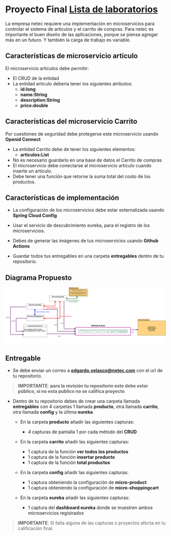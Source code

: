 # Proyecto Final [Lista de laboratorios](../README.md)

La empresa netec requiere una implementación en microservicios para controlar el sistema de articulos y el carrito de compras.
Para netec es importante el buen diseño de las  aplicaciones, porque se piensa agregar más en un futuro. Y también la carga de trabajo es variable. 

## Características de microservicio articulo
El microservicio articulos debe permitir:

- El CRUD de la entidad
- La entidad articulo debería tener los siguientes atributos:
    - **id:long**
    - **name:String**
    - **description:String**
    - **price:double**


## Características del microservicio Carrito

Por cuestiones de seguridad debe protegerse este microservicio usando **Openid Connect**

- La entidad Carrito debe de tener los siguientes elementos:
    - **articulos:List**
- No es necesario guardarlo en una base de datos el Carrito de compras
- El microservicio debe conectarse al microservicio articulo cuando inserte un articulo. 
- Debe tener una función que retorne la suma total del costo de los productos. 

## Características de implementación

- La configuración de los microservicios debe estar externalizada usando **Spring Cloud Config**

- Usar el servicio de descubrimiento eureka, para el registro de los microservicios. 

- Debes de generar las imágenes de tus microservicios usando **Github Actions**

- Guardar todos tus entregables en una carpeta **entregables** dentro de tu repositorio. 

## Diagrama Propuesto

![diagrama](../images/11/diagrama.png)

## Entregable

- Se debe enviar un correo a **edgardo.velasco@netec.com** con el url de tu repositorio.
> **IMPORTANTE**: **para la revisión tu repositorio este debe estar público, si no esta publico no se califica proyecto**

- Dentro de tu repositorio debes de crear una carpeta llamada **entregables** con 4 carpetas 1 llamada **producto**, otra llamada **carrito**,  otra llamada **config** y la última **eureka**

    - En la carpeta **producto** añadir las siguientes capturas:
        - 4 capturas de pantalla 1 por cada método del **CRUD** 
    
    - En la carpeta **carrito** añadir las siguientes capturas:
        - 1 captura de la función **ver todos los productos**
        - 1 captura de la función **insertar producto**
        - 1 captura de la función **total productos**
    
    - En la carpeta **config** añadir las siguientes capturas:
        - 1 captura obteniendo la configuración de **micro-product**
        - 1 captura obteniendo la configuración de **micro-shoppingcart**
    
    - En la carpeta **eureka** añadir las siguientes capturas:
        - 1 captura del **dashboard eureka** donde se muestren ambos microservicios registrados


> **IMPORTANTE**: Si falta alguna de las capturas o proyectos afecta en tu calificación final. 